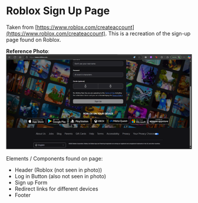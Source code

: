 # Roblox Sign Up Page

Taken from [https://www.roblox.com/createaccount](https://www.roblox.com/createaccount). This is a recreation of the sign-up page found on Roblox. 

**Reference Photo**: 
![A picture of the roblox sign up page](img/roblox-page-reference.png)

Elements / Components found on page: 

- Header (Roblox (not seen in photo))
- Log in Button (also not seen in photo)
- Sign up Form
- Redirect links for different devices
- Footer
